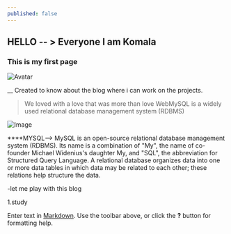 ```yaml
---
published: false
---
```

## HELLO -- > Everyone I am Komala
### This is my first page 
![Avatar]({{site.baseurl}}/https://avatars.githubusercontent.com/u/117348420?v=4)

__ Created to know about the blog where i can work on the projects.
> We loved with a love that was more than love
WebMySQL is a widely used relational database management system (RDBMS)

![Image]({{site.baseurl}}/blob:https://web.whatsapp.com/2015efb2-29fe-4113-a7bc-945054d43cc8)

****MYSQL-->
MySQL is an open-source relational database management system (RDBMS). Its name is a combination of "My", the name of co-founder Michael Widenius's daughter My, and "SQL", the abbreviation for Structured Query Language. A relational database organizes data into one or more data tables in which data may be related to each other; these relations help structure the data.

-let me play with this blog

1.study

Enter text in [Markdown](http://daringfireball.net/projects/markdown/). Use the toolbar above, or click the **?** button for formatting help.
